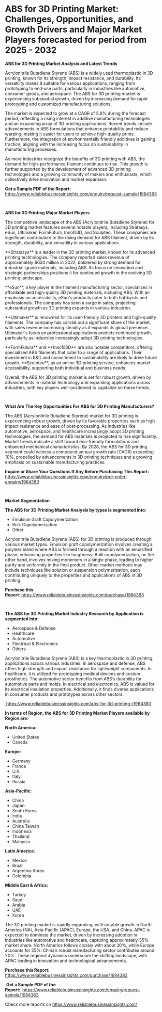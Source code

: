 <p><h1>ABS for 3D Printing Market: Challenges, Opportunities, and Growth Drivers and Major Market Players forecasted for period from 2025 - 2032</h1></p><p><strong>ABS for 3D Printing Market Analysis and Latest Trends</strong></p>
<p><p>Acrylonitrile Butadiene Styrene (ABS) is a widely used thermoplastic in 3D printing, known for its strength, impact resistance, and durability. Its versatility makes it suitable for various applications, ranging from prototyping to end-use parts, particularly in industries like automotive, consumer goods, and aerospace. The ABS for 3D printing market is experiencing substantial growth, driven by increasing demand for rapid prototyping and customized manufacturing solutions.</p><p>The market is expected to grow at a CAGR of 5.9% during the forecast period, reflecting a rising interest in additive manufacturing technologies and an expanding array of 3D printing applications. Recent trends include advancements in ABS formulations that enhance printability and reduce warping, making it easier for users to achieve high-quality prints. Furthermore, the integration of environmentally friendly additives is gaining traction, aligning with the increasing focus on sustainability in manufacturing processes.</p><p>As more industries recognize the benefits of 3D printing with ABS, the demand for high-performance filament continues to rise. This growth is further supported by the development of advanced 3D printing technologies and a growing community of makers and enthusiasts, which collectively drive innovation and market expansion.</p></p>
<p><strong>Get a Sample PDF of the Report:&nbsp;</strong> <a href="https://www.reliablebusinessinsights.com/enquiry/request-sample/1984383?utm_campaign=3076&utm_medium=2&utm_source=Github&utm_content=ia&utm_term=30032025&utm_id=abs-for-3d-printing">https://www.reliablebusinessinsights.com/enquiry/request-sample/1984383</a></p>
<p>&nbsp;</p>
<p><strong>ABS for 3D Printing Major Market Players</strong></p>
<p><p>The competitive landscape of the ABS (Acrylonitrile Butadiene Styrene) for 3D printing market features several notable players, including Stratasys, eSun, Ultimaker, FormFutura, Innofil3D, and Sculpteo. These companies are significant contributors to the rising demand for ABS filament, driven by its strength, durability, and versatility in various applications.</p><p>**Stratasys** is a leader in the 3D printing market, known for its advanced printing technologies. The company reported sales revenue of approximately $630 million in 2022, bolstered by strong demand for industrial-grade materials, including ABS. Its focus on innovation and strategic partnerships positions it for continued growth in the evolving 3D printing landscape.</p><p>**eSun**, a key player in the filament manufacturing sector, specializes in affordable and high-quality 3D printing materials, including ABS. With an emphasis on accessibility, eSun's products cater to both hobbyists and professionals. The company has seen a surge in sales, projecting substantial growth as 3D printing expands in various industries.</p><p>**Ultimaker** is renowned for its user-friendly 3D printers and high-quality filaments. The company has carved out a significant share of the market, with sales revenue increasing steadily as it expands its global presence. Ultimaker's focus on professional applications predicts continued growth, particularly as industries increasingly adopt 3D printing technologies.</p><p>**FormFutura** and **Innofil3D** are also notable competitors, offering specialized ABS filaments that cater to a range of applications. Their investment in R&D and commitment to sustainability are likely to drive future growth. **Sculpteo**, as an online 3D printing service, enhances market accessibility, supporting both individual and business needs.</p><p>Overall, the ABS for 3D printing market is set for robust growth, driven by advancements in material technology and expanding applications across industries, with key players well-positioned to capitalize on these trends.</p></p>
<p>&nbsp;</p>
<p><strong>What Are The Key Opportunities For ABS for 3D Printing Manufacturers?</strong></p>
<p><p>The ABS (Acrylonitrile Butadiene Styrene) market for 3D printing is experiencing robust growth, driven by its favorable properties such as high impact resistance and ease of post-processing. As industries like automotive, aerospace, and healthcare increasingly adopt 3D printing technologies, the demand for ABS materials is projected to rise significantly. Market trends indicate a shift toward eco-friendly formulations and enhanced mechanical characteristics. By 2028, the ABS for 3D printing segment could witness a compound annual growth rate (CAGR) exceeding 10%, propelled by advancements in 3D printing techniques and a growing emphasis on sustainable manufacturing practices.</p></p>
<p><strong>Inquire or Share Your Questions If Any Before Purchasing This Report:</strong> <a href="https://www.reliablebusinessinsights.com/enquiry/pre-order-enquiry/1984383?utm_campaign=3076&utm_medium=2&utm_source=Github&utm_content=ia&utm_term=30032025&utm_id=abs-for-3d-printing">https://www.reliablebusinessinsights.com/enquiry/pre-order-enquiry/1984383</a></p>
<p>&nbsp;</p>
<p><strong>Market Segmentation</strong></p>
<p><strong>The ABS for 3D Printing Market Analysis by types is segmented into:</strong></p>
<p><ul><li>Emulsion Graft Copolymerization</li><li>Bulk Copolymerization</li><li>Other</li></ul></p>
<p><p>Acrylonitrile Butadiene Styrene (ABS) for 3D printing is produced through various market types. Emulsion graft copolymerization involves creating a polymer blend where ABS is formed through a reaction with an emulsified phase, enhancing properties like toughness. Bulk copolymerization, on the other hand, involves mixing monomers in a single phase, leading to higher purity and uniformity in the final product. Other market methods may include techniques like solution or suspension polymerization, each contributing uniquely to the properties and applications of ABS in 3D printing.</p></p>
<p><strong>Purchase this Report:&nbsp;</strong><a href="https://www.reliablebusinessinsights.com/purchase/1984383?utm_campaign=3076&utm_medium=2&utm_source=Github&utm_content=ia&utm_term=30032025&utm_id=abs-for-3d-printing">https://www.reliablebusinessinsights.com/purchase/1984383</a></p>
<p>&nbsp;</p>
<p><strong>The ABS for 3D Printing Market Industry Research by Application is segmented into:</strong></p>
<p><ul><li>Aerospace & Defense</li><li>Healthcare</li><li>Automotive</li><li>Electrical & Electronics</li><li>Others</li></ul></p>
<p><p>Acrylonitrile Butadiene Styrene (ABS) is a key thermoplastic in 3D printing applications across various industries. In aerospace and defense, ABS offers high strength and impact resistance for lightweight components. In healthcare, it is utilized for prototyping medical devices and custom prosthetics. The automotive sector benefits from ABS’s durability for automotive parts and molds. In electrical and electronics, ABS is valued for its electrical insulation properties. Additionally, it finds diverse applications in consumer products and prototypes across other sectors.</p></p>
<p><a href="https://www.reliablebusinessinsights.com/abs-for-3d-printing-r1984383?utm_campaign=3076&utm_medium=2&utm_source=Github&utm_content=ia&utm_term=30032025&utm_id=abs-for-3d-printing">&nbsp;https://www.reliablebusinessinsights.com/abs-for-3d-printing-r1984383</a></p>
<p><strong>In terms of Region, the ABS for 3D Printing Market Players available by Region are:</strong></p>
<p>
    <p> <strong> North America: </strong>
        <ul>
            <li>United States</li>
            <li>Canada</li>
        </ul>
        </p> 
    <p> <strong> Europe: </strong>
        <ul>
            <li>Germany</li>
            <li>France</li>
            <li>U.K.</li>
            <li>Italy</li>
            <li>Russia</li>
        </ul>
        </p> 
    <p> <strong> Asia-Pacific: </strong>
        <ul>
            <li>China</li>
            <li>Japan</li>
            <li>South Korea</li>
            <li>India</li>
            <li>Australia</li>
            <li>China Taiwan</li>
            <li>Indonesia</li>
            <li>Thailand</li>
            <li>Malaysia</li>
        </ul>
        </p> 
    <p> <strong> Latin America: </strong>
        <ul>
            <li>Mexico</li>
            <li>Brazil</li>
            <li>Argentina Korea</li>
            <li>Colombia</li>
        </ul>
        </p> 
    <p> <strong> Middle East & Africa: </strong>
        <ul>
            <li>Turkey</li>
            <li>Saudi</li>
            <li>Arabia</li>
            <li>UAE</li>
            <li>Korea</li>
        </ul>
    </p>
    </p>
<p><p>The 3D printing market is rapidly expanding, with notable growth in North America (NA), Asia-Pacific (APAC), Europe, the USA, and China. APAC is expected to dominate the market, driven by increasing adoption in industries like automotive and healthcare, capturing approximately 35% market share. North America follows closely with about 30%, while Europe accounts for 25%. China’s robust manufacturing sector contributes around 20%. These regional dynamics underscore the shifting landscape, with APAC leading in innovation and technological advancements.</p></p>
<p><strong>Purchase this Report: </strong><a href="https://www.reliablebusinessinsights.com/purchase/1984383?utm_campaign=3076&utm_medium=2&utm_source=Github&utm_content=ia&utm_term=30032025&utm_id=abs-for-3d-printing">https://www.reliablebusinessinsights.com/purchase/1984383</a></p>
<p>&nbsp;<strong>Get a Sample PDF of the Report:&nbsp;&nbsp;</strong><a href="https://www.reliablebusinessinsights.com/enquiry/request-sample/1984383?utm_campaign=3076&utm_medium=2&utm_source=Github&utm_content=ia&utm_term=30032025&utm_id=abs-for-3d-printing">https://www.reliablebusinessinsights.com/enquiry/request-sample/1984383</a></p>
<p><strong></strong></p>
<p>Check more reports on <a href="https://www.reliablebusinessinsights.com/?utm_campaign=3076&utm_medium=2&utm_source=Github&utm_content=ia&utm_term=30032025&utm_id=abs-for-3d-printing">https://www.reliablebusinessinsights.com/</a></p>
